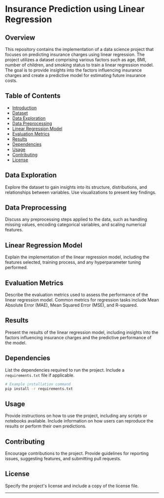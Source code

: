 # Insurance Prediction using Linear Regression

## Overview

This repository contains the implementation of a data science project that focuses on predicting insurance charges using linear regression. The project utilizes a dataset comprising various factors such as age, BMI, number of children, and smoking status to train a linear regression model. The goal is to provide insights into the factors influencing insurance charges and create a predictive model for estimating future insurance costs.

## Table of Contents

- [Introduction](#introduction)
- [Dataset](#dataset)
- [Data Exploration](#data-exploration)
- [Data Preprocessing](#data-preprocessing)
- [Linear Regression Model](#linear-regression-model)
- [Evaluation Metrics](#evaluation-metrics)
- [Results](#results)
- [Dependencies](#dependencies)
- [Usage](#usage)
- [Contributing](#contributing)
- [License](#license)

## Data Exploration

Explore the dataset to gain insights into its structure, distributions, and relationships between variables. Use visualizations to present key findings.

## Data Preprocessing

Discuss any preprocessing steps applied to the data, such as handling missing values, encoding categorical variables, and scaling numerical features.

## Linear Regression Model

Explain the implementation of the linear regression model, including the features selected, training process, and any hyperparameter tuning performed.

## Evaluation Metrics

Describe the evaluation metrics used to assess the performance of the linear regression model. Common metrics for regression tasks include Mean Absolute Error (MAE), Mean Squared Error (MSE), and R-squared.

## Results

Present the results of the linear regression model, including insights into the factors influencing insurance charges and the predictive performance of the model.

## Dependencies

List the dependencies required to run the project. Include a `requirements.txt` file if applicable.

```bash
# Example installation command
pip install -r requirements.txt
```

## Usage

Provide instructions on how to use the project, including any scripts or notebooks available. Include information on how users can reproduce the results or perform their own predictions.

## Contributing

Encourage contributions to the project. Provide guidelines for reporting issues, suggesting features, and submitting pull requests.

## License

Specify the project's license and include a copy of the license file.

---
